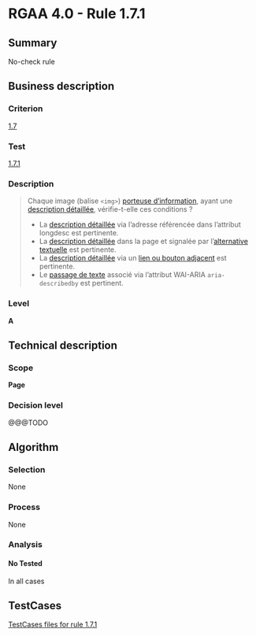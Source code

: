 # RGAA 4.0 - Rule 1.7.1

## Summary
No-check rule


## Business description

### Criterion
[1.7](https://www.numerique.gouv.fr/publications/rgaa-accessibilite/methode/criteres/#crit-1-7)

### Test
[1.7.1](https://www.numerique.gouv.fr/publications/rgaa-accessibilite/methode/criteres/#test-1-7-1)

### Description
> Chaque image (balise `<img>`) [porteuse d’information](https://www.numerique.gouv.fr/publications/rgaa-accessibilite/methode/glossaire/#image-porteuse-d-information), ayant une [description détaillée](https://www.numerique.gouv.fr/publications/rgaa-accessibilite/methode/glossaire/#description-detaillee-image), vérifie-t-elle ces conditions ?
> 
> * La [description détaillée](https://www.numerique.gouv.fr/publications/rgaa-accessibilite/methode/glossaire/#description-detaillee-image) via l’adresse référencée dans l’attribut longdesc est pertinente.
> * La [description détaillée](https://www.numerique.gouv.fr/publications/rgaa-accessibilite/methode/glossaire/#description-detaillee-image) dans la page et signalée par l’[alternative textuelle](https://www.numerique.gouv.fr/publications/rgaa-accessibilite/methode/glossaire/#alternative-textuelle-image) est pertinente.
> * La [description détaillée](https://www.numerique.gouv.fr/publications/rgaa-accessibilite/methode/glossaire/#description-detaillee-image) via un [lien ou bouton adjacent](https://www.numerique.gouv.fr/publications/rgaa-accessibilite/methode/glossaire/#lien-ou-bouton-adjacent) est pertinente.
> * Le [passage de texte](https://www.numerique.gouv.fr/publications/rgaa-accessibilite/methode/glossaire/#passage-de-texte-lie-par-aria-labelledby-ou-aria-describedby) associé via l’attribut WAI-ARIA `aria-describedby` est pertinent.

### Level
**A**


## Technical description

### Scope
**Page**

### Decision level
@@@TODO


## Algorithm

### Selection
None

### Process
None

### Analysis

#### No Tested
In all cases


##  TestCases

[TestCases files for rule 1.7.1](https://gitlab.com/asqatasun/Asqatasun/-/tree/v5/rules/rules-rgaa4.0/src/test/resources/testcases/rgaa40//Rgaa40Rule010701/)


